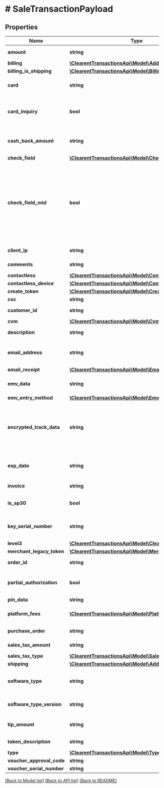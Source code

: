# # SaleTransactionPayload

## Properties

Name | Type | Description | Notes
------------ | ------------- | ------------- | -------------
**amount** | **string** | The transaction amount. | [optional]
**billing** | [**\ClearentTransactionsApi\Model\Address**](Address.md) |  | [optional]
**billing_is_shipping** | [**\ClearentTransactionsApi\Model\BillingIsShipping**](BillingIsShipping.md) |  | [optional]
**card** | **string** | The credit card number or token. | [optional]
**card_inquiry** | **bool** | False if you would not like to run a card inquiry automatically. | [optional] [default to true]
**cash_back_amount** | **string** | The cash back amount when using EBT cash benefits. | [optional]
**check_field** | [**\ClearentTransactionsApi\Model\CheckField**](CheckField.md) |  | [optional]
**check_field_mid** | **bool** | Optional duplication check for EMV transactions. True if you want to validate the &#x60;check-field&#x60; sent in is not duplicated for EMV transactions on a merchant level. | [optional]
**client_ip** | **string** | The client IP address. | [optional]
**comments** | **string** | The transaction comments. | [optional]
**contactless** | [**\ClearentTransactionsApi\Model\Contactless**](Contactless.md) |  | [optional]
**contactless_device** | [**\ClearentTransactionsApi\Model\ContactlessDevice**](ContactlessDevice.md) |  | [optional]
**create_token** | [**\ClearentTransactionsApi\Model\CreateToken**](CreateToken.md) |  | [optional]
**csc** | **string** | The CSC. | [optional]
**customer_id** | **string** | The customer ID. | [optional]
**cvm** | [**\ClearentTransactionsApi\Model\Cvm**](Cvm.md) |  | [optional]
**description** | **string** | The transaction description. | [optional]
**email_address** | **string** | The email address associated with the transaction. | [optional]
**email_receipt** | [**\ClearentTransactionsApi\Model\EmailReceipt**](EmailReceipt.md) |  | [optional]
**emv_data** | **string** | The EMV data passed from the terminal. | [optional]
**emv_entry_method** | [**\ClearentTransactionsApi\Model\EmvEntryMethod**](EmvEntryMethod.md) |  | [optional]
**encrypted_track_data** | **string** | The Encrypted Track Data can be passed in instead of the card number. This requires &#x60;track-format&#x60; to be set. | [optional]
**exp_date** | **string** | The expiration date of the credit card in MMYY format. | [optional]
**invoice** | **string** | The invoice number. | [optional]
**is_sp30** | **bool** | True if the terminal being used is a SP30. | [optional]
**key_serial_number** | **string** | The serial number of the encrypted device. | [optional]
**level3** | [**\ClearentTransactionsApi\Model\ClearentLevel3**](ClearentLevel3.md) |  | [optional]
**merchant_legacy_token** | [**\ClearentTransactionsApi\Model\MerchantLegacyToken**](MerchantLegacyToken.md) |  | [optional]
**order_id** | **string** | The order ID of the transaction. | [optional]
**partial_authorization** | **bool** | True if you would like to check partial authorization. | [optional]
**pin_data** | **string** |  | [optional]
**platform_fees** | [**\ClearentTransactionsApi\Model\PlatformFee[]**](PlatformFee.md) | True if the batch was settled. | [optional]
**purchase_order** | **string** | The transaction purchase order. | [optional]
**sales_tax_amount** | **string** | The amount of the sales tax. | [optional]
**sales_tax_type** | [**\ClearentTransactionsApi\Model\SalesTaxType**](SalesTaxType.md) |  | [optional]
**shipping** | [**\ClearentTransactionsApi\Model\Address**](Address.md) |  | [optional]
**software_type** | **string** | The reference to the software name you are building. | [optional]
**software_type_version** | **string** | Optional field to help with troubleshooting. | [optional]
**tip_amount** | **string** | The tip amount for the transaction. | [optional]
**token_description** | **string** | The description of the token. | [optional]
**type** | [**\ClearentTransactionsApi\Model\TypeSaleTransaction**](TypeSaleTransaction.md) |  | [optional]
**voucher_approval_code** | **string** |  | [optional]
**voucher_serial_number** | **string** |  | [optional]

[[Back to Model list]](../../README.md#models) [[Back to API list]](../../README.md#endpoints) [[Back to README]](../../README.md)
